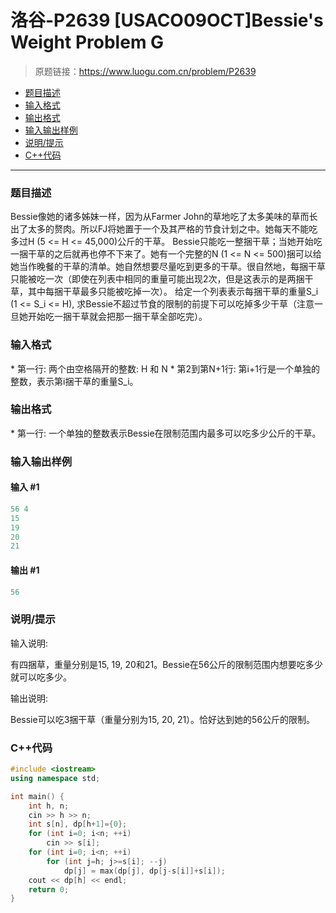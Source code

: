 # 洛谷-P2639 [USACO09OCT]Bessie's Weight Problem G

> 原题链接：https://www.luogu.com.cn/problem/P2639

- [题目描述](#题目描述)
- [输入格式](#输入格式)
- [输出格式](#输出格式)
- [输入输出样例](#输入输出样例)
- [说明/提示](#说明/提示)
- [C++代码](#C++代码)

---

### <a name="题目描述">题目描述</a>

Bessie像她的诸多姊妹一样，因为从Farmer  John的草地吃了太多美味的草而长出了太多的赘肉。所以FJ将她置于一个及其严格的节食计划之中。她每天不能吃多过H (5 <= H  <= 45,000)公斤的干草。 Bessie只能吃一整捆干草；当她开始吃一捆干草的之后就再也停不下来了。她有一个完整的N (1  <= N <=  500)捆可以给她当作晚餐的干草的清单。她自然想要尽量吃到更多的干草。很自然地，每捆干草只能被吃一次（即使在列表中相同的重量可能出现2次，但是这表示的是两捆干草，其中每捆干草最多只能被吃掉一次）。 给定一个列表表示每捆干草的重量S_i (1 <= S_i <= H),  求Bessie不超过节食的限制的前提下可以吃掉多少干草（注意一旦她开始吃一捆干草就会把那一捆干草全部吃完）。

### <a name="输入格式">输入格式</a>

\* 第一行: 两个由空格隔开的整数: H 和 N * 第2到第N+1行: 第i+1行是一个单独的整数，表示第i捆干草的重量S_i。

### <a name="输出格式">输出格式</a>

\* 第一行: 一个单独的整数表示Bessie在限制范围内最多可以吃多少公斤的干草。

### <a name="输入输出样例">输入输出样例</a>

#### 输入 #1

```c++
56 4
15
19
20
21
```

#### 输出 #1

```c++
56
```

### <a name="说明/提示">说明/提示</a>

输入说明:

有四捆草，重量分别是15, 19, 20和21。Bessie在56公斤的限制范围内想要吃多少就可以吃多少。

输出说明:

Bessie可以吃3捆干草（重量分别为15, 20, 21）。恰好达到她的56公斤的限制。

### <a name="C++代码">C++代码</a>

```c++
#include <iostream>
using namespace std;

int main() {
    int h, n;
    cin >> h >> n;
    int s[n], dp[h+1]={0};
    for (int i=0; i<n; ++i)
        cin >> s[i];
    for (int i=0; i<n; ++i)
        for (int j=h; j>=s[i]; --j)
            dp[j] = max(dp[j], dp[j-s[i]]+s[i]);
    cout << dp[h] << endl;
    return 0;
}
```